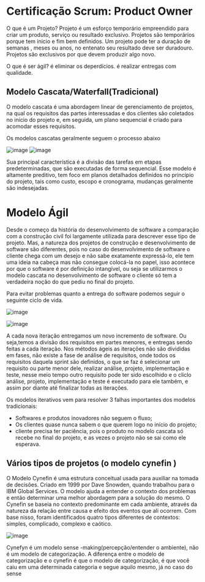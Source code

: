 # Certificação Scrum: Product Owner

O que é um Projeto?
Projeto é um esforço temporário empreendido para criar um produto, serviço ou resultado exclusivo.
Projetos são temporários porque tem inicio e fim bem definidos. Um projeto pode ter a duração de semanas , meses ou anos, no entenato seu resultado deve ser duradouro.
Projetos são exclusivos por que devem produzir algo novo.


O que é ser ágil? é eliminar os deperdícios. é realizar entregas com qualidade.

## Modelo Cascata/Waterfall(Tradicional)

O modelo cascata é uma abordagem linear de gerenciamento de projetos, na qual os requisitos das partes interessadas e dos clientes são coletados no início do projeto e, em seguida, um plano sequencial é criado para acomodar esses requisitos.

Os modelos cascatas geralmente seguem o processo abaixo

![image](https://user-images.githubusercontent.com/52088444/216328035-e113659f-611f-4334-a218-a7127e04ac7b.png)
![image](https://user-images.githubusercontent.com/52088444/216328173-2b6fe298-3916-491a-89e9-6ae1f3a5516f.png)

Sua principal característica é a divisão das tarefas em etapas predeterminadas, que são executadas de forma sequencial.
Esse modelo é altamente preditivo, tem foco em planos detalhados definidos no princípio do projeto, tais como custo, escopo e cronograma, mudanças geralmente são indesejadas.


# Modelo Ágil

Desde o começo da história do desenvolvimento de software a comparação com a construção civil foi largamente utilizada para descrever esse tipo de projeto. 
Mas, a natureza dos projetos de construção e desenvolvimento de software são diferentes, pois no caso do desenvolvimento de software o cliente chega com um desejo e não sabe exatamente expressá-lo, ele tem uma ideia na cabeça mas não consegue colocá-la no papel, isso acontece por que o software é por definição intangível, ou seja se utilizarmos o modelo cascata no desenvolvimento de software o cliente só tem a verdadeira noção do que pediu no final do projeto. 

Para evitar problemas quanto a entrega do software podemos seguir o seguinte ciclo de vida.

![image](https://user-images.githubusercontent.com/52088444/216332454-98aa9ef2-e974-43ca-b5ef-2b54cea60138.png)

![image](https://user-images.githubusercontent.com/52088444/216335532-f3b1af79-8890-41fe-81d0-ed7458ba258e.png)

A cada nova iteração entregamos um novo incremento de software.
Ou seja,temos a divisão dos requisitos em partes menores, e entregas sendo feitas a cada iteração. Nos métodos ágeis as iterações não são divididas em fases, não existe a fase de análise de requisitos, onde todos os requisitos daquela sprint são definidos, o que se faz é selecionar um requisito ou parte menor dele, realizar análise, projeto, implementação e teste, nesse meio tempo outro requisito pode ter sido escolhido e o cliclo análise, projeto, implementação e teste é executado para ele também, e assim por diante até finalizar todas as iterações.

Os modelos iterativos vem para resolver 3 falhas importantes dos modelos tradicionais:

- Softwares e produtos inovadores não seguem o fluxo;
- Os clientes quase nunca sabem o que querem logo no início do projeto;
- cliente precisa ter paciência, pois o produto no modelo cascata só recebe no final do projeto, e as vezes o projeto não se sai como ele esperava.

## Vários tipos de projetos (o modelo cynefin )

O Modelo Cynefin é uma estrutura conceitual usada para auxiliar na tomada de decisões. Criado em 1999 por Dave Snowden, quando trabalhou para o IBM Global Services. O modelo ajuda a entender o contexto dos problemas e então determinar uma melhor abordagem para a solução do mesmo. O Cynefin se baseia no contexto predominante em cada ambiente, através da natureza da relação entre causa e efeito dos eventos que ali ocorrem. Com base nisso, foram identificados quatro tipos diferentes de contextos: simples, complicado, complexo e caótico.

![image](https://user-images.githubusercontent.com/52088444/216338952-0959f19a-7fc1-4288-a2de-fc008397ece9.png)

Cynefyn é um modelo sense -making(percepção/entender o ambiente), não é um modelo de categorização. A diferença entre o modelo de categorização e o cynefin é que o modelo de categorização, é que você caiu em uma determinada categoria e segue aquilo mesmo, já no caso do sense  

